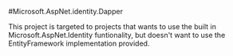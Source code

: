 #Microsoft.AspNet.identity.Dapper

This project is targeted to projects that wants to use the built in Microsoft.AspNet.Identity funtionality, but doesn't want to use the EntityFramework implementation provided.

